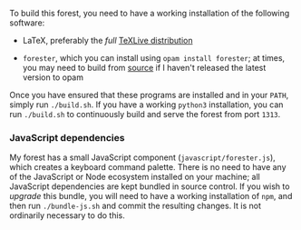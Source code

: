 To build this forest, you need to have a working installation of the following software:

- LaTeX, preferably the *full* [TeXLive distribution](https://tug.org/texlive/)

- `forester`, which you can install using `opam install forester`; at times, you may need to build from [source](https://github.com/jonsterling/ocaml-forester) if I haven't released the latest version to opam

Once you have ensured that these programs are installed and in your `PATH`, simply run `./build.sh`. If you have a working `python3` installation, you can run `./build.sh` to continuously build and serve the forest from port `1313`.

### JavaScript dependencies

My forest has a small JavaScript component (`javascript/forester.js`), which creates a keyboard command palette. There is no need to have any of the JavaScript or Node ecosystem installed on your machine; all JavaScript dependencies are kept bundled in source control. If you wish to *upgrade* this bundle, you will need to have a working installation of `npm`, and then run `./bundle-js.sh` and commit the resulting changes. It is not ordinarily necessary to do this.

